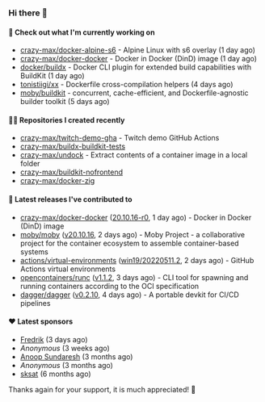 ### Hi there 👋

#### 👷 Check out what I'm currently working on

- [crazy-max/docker-alpine-s6](https://github.com/crazy-max/docker-alpine-s6) - Alpine Linux with s6 overlay (1 day ago)
- [crazy-max/docker-docker](https://github.com/crazy-max/docker-docker) - Docker in Docker (DinD) image (1 day ago)
- [docker/buildx](https://github.com/docker/buildx) - Docker CLI plugin for extended build capabilities with BuildKit (1 day ago)
- [tonistiigi/xx](https://github.com/tonistiigi/xx) - Dockerfile cross-compilation helpers (4 days ago)
- [moby/buildkit](https://github.com/moby/buildkit) - concurrent, cache-efficient, and Dockerfile-agnostic builder toolkit (5 days ago)

#### 👨‍💻 Repositories I created recently

- [crazy-max/twitch-demo-gha](https://github.com/crazy-max/twitch-demo-gha) - Twitch demo GitHub Actions
- [crazy-max/buildx-buildkit-tests](https://github.com/crazy-max/buildx-buildkit-tests)
- [crazy-max/undock](https://github.com/crazy-max/undock) - Extract contents of a container image in a local folder
- [crazy-max/buildkit-nofrontend](https://github.com/crazy-max/buildkit-nofrontend)
- [crazy-max/docker-zig](https://github.com/crazy-max/docker-zig)

#### 🚀 Latest releases I've contributed to

- [crazy-max/docker-docker](https://github.com/crazy-max/docker-docker) ([20.10.16-r0](https://github.com/crazy-max/docker-docker/releases/tag/20.10.16-r0), 1 day ago) - Docker in Docker (DinD) image
- [moby/moby](https://github.com/moby/moby) ([v20.10.16](https://github.com/moby/moby/releases/tag/v20.10.16), 2 days ago) - Moby Project - a collaborative project for the container ecosystem to assemble container-based systems
- [actions/virtual-environments](https://github.com/actions/virtual-environments) ([win19/20220511.2](https://github.com/actions/virtual-environments/releases/tag/win19%2F20220511.2), 2 days ago) - GitHub Actions virtual environments
- [opencontainers/runc](https://github.com/opencontainers/runc) ([v1.1.2](https://github.com/opencontainers/runc/releases/tag/v1.1.2), 3 days ago) - CLI tool for spawning and running containers according to the OCI specification
- [dagger/dagger](https://github.com/dagger/dagger) ([v0.2.10](https://github.com/dagger/dagger/releases/tag/v0.2.10), 4 days ago) - A portable devkit for CI/CD pipelines

#### ❤️ Latest sponsors
- [Fredrik](https://github.com/fredrikscode) (3 days ago)
- _Anonymous_ (3 weeks ago)
- [Anoop Sundaresh](https://github.com/theryecatcher) (3 months ago)
- _Anonymous_ (3 months ago)
- [sksat](https://github.com/sksat) (6 months ago)

Thanks again for your support, it is much appreciated! 🙏
